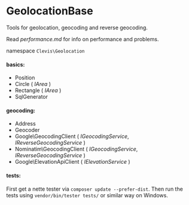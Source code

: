 GeolocationBase
===============

Tools for geolocation, geocoding and reverse geocoding.

Read *performance.md* for info on performance and problems.


namespace `Clevis\Geolocation`

#### basics:
 - Position
 - Circle ( *IArea* )
 - Rectangle ( *IArea* )
 - SqlGenerator

#### geocoding:
 - Address
 - Geocoder
 - Google\GeocodingClient ( *IGeocodingService*, *IReverseGeocodingService* )
 - Nominatim\GeocodingClient ( *IGeocodingService*, *IReverseGeocodingService* )
 - Google\ElevationApiClient ( *IElevationService* )

#### tests:
First get a nette tester via `composer update --prefer-dist`. Then run the tests using `vendor/bin/tester tests/` or similar way on Windows.
